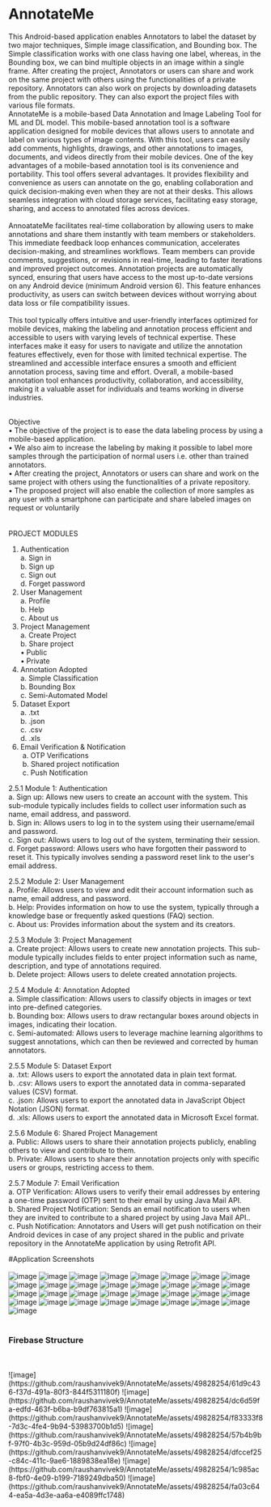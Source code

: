 # AnnotateMe
This Android-based application enables Annotators to label the dataset by two major techniques, Simple image classification, and Bounding box. The Simple classification works with one class having one label, whereas, in the Bounding box, we can bind multiple objects in an image within a single frame. After creating the project, Annotators or users can share and work on the same project with others using the functionalities of a private repository. Annotators can also work on projects by downloading datasets from the public repository. They can also export the project files with various file formats.
<br>
AnnotateMe is a mobile-based Data Annotation and Image Labeling Tool for ML and DL model. This mobile-based annotation tool is a software application designed for mobile devices that allows users to annotate and label on various types of image contents. With this tool, users can easily add comments, highlights, drawings, and other annotations to images, documents, and videos directly from their mobile devices. One of the key advantages of a mobile-based annotation tool is its convenience and portability. This tool offers several advantages. It provides flexibility and convenience as users can annotate on the go, enabling collaboration and quick decision-making even when they are not at their desks. This allows seamless integration with cloud storage services, facilitating easy storage, sharing, and access to annotated files across devices.<br>
<br>
AnnoatateMe facilitates real-time collaboration by allowing users to make annotations and share them instantly with team members or stakeholders. This immediate feedback loop enhances communication, accelerates decision-making, and streamlines workflows. Team members can provide comments, suggestions, or revisions in real-time, leading to faster iterations and improved project outcomes. Annotation projects are automatically synced, ensuring that users have access to the most up-to-date versions on any Android device (minimum Android version 6). This feature enhances productivity, as users can switch between devices without worrying about data loss or file compatibility issues.<br>
<br>
This tool typically offers intuitive and user-friendly interfaces optimized for mobile devices, making the labeling and annotation process efficient and accessible to users with varying levels of technical expertise. These interfaces make it easy for users to navigate and utilize the annotation features effectively, even for those with limited technical expertise. The streamlined and accessible interface ensures a smooth and efficient annotation process, saving time and effort. Overall, a mobile-based annotation tool enhances productivity, collaboration, and accessibility, making it a valuable asset for individuals and teams working in diverse industries.<br>
<br>

Objective <br>
•	The objective of the project is to ease the data labeling process by using a mobile-based application. <br>
•	We also aim to increase the labeling by making it possible to label more samples through the participation of normal users i.e. other than trained annotators. <br>
•	After creating the project, Annotators or users can share and work on the same project with others using the functionalities of a private repository.<br>
•	The proposed project will also enable the collection of more samples as any user with a smartphone can participate and share labeled images on request or voluntarily<br>
<br><br>
PROJECT MODULES<br>
1)	Authentication<br>
a.	Sign in<br>
b.	Sign up<br>
c.	Sign out<br>
d.	Forget password<br>
2)	User Management<br>
a.	Profile<br>
b.	Help<br>
c.	About us<br>
3)	Project Management<br>
a.	Create Project<br>
b.	Share project<br>
•	Public<br>
•	Private<br>
4)	Annotation Adopted<br>
a.	Simple Classification<br>
b.	Bounding Box<br>
c.	Semi-Automated Model<br>
5)	Dataset Export<br>
a.	.txt<br>
b.	.json<br>
c.	.csv<br>
d.	.xls<br>
6)	Email Verification & Notification<br>
&nbsp;a.	OTP Verifications<br>
&nbsp;b.	Shared project notification<br>
&nbsp;c.	Push Notification<br>

2.5.1  Module 1: Authentication<br>
a.	Sign up: Allows new users to create an account with the system. This sub-module typically includes fields to collect user information such as name, email address, and password.<br>
b.	Sign in: Allows users to log in to the system using their username/email and password.<br>
c.	Sign out: Allows users to log out of the system, terminating their session.<br>
d.	Forget password: Allows users who have forgotten their password to reset it. This typically involves sending a password reset link to the user's email address.<br>

2.5.2  Module 2: User Management<br>
a.	Profile: Allows users to view and edit their account information such as name, email address, and password.<br>
b.	Help: Provides information on how to use the system, typically through a knowledge base or frequently asked questions (FAQ) section.<br>
c.	About us: Provides information about the system and its creators.<br>

2.5.3  Module 3: Project Management<br>
a.	Create project: Allows users to create new annotation projects. This sub-module typically includes fields to enter project information such as name, description, and type of annotations required.<br>
b.	Delete project:  Allows users to delete created annotation projects.<br>

2.5.4  Module 4: Annotation Adopted<br>
a.	Simple classification: Allows users to classify objects in images or text into pre-defined categories.<br>
b.	Bounding box: Allows users to draw rectangular boxes around objects in images, indicating their location.<br>
c.	Semi-automated: Allows users to leverage machine learning algorithms to suggest annotations, which can then be reviewed and corrected by human annotators.<br>

2.5.5	 Module 5: Dataset Export<br>
a.	.txt: Allows users to export the annotated data in plain text format.<br>
b.	 .csv: Allows users to export the annotated data in comma-separated values (CSV) format.<br>
c.	.json: Allows users to export the annotated data in JavaScript Object Notation (JSON) format.<br>
d.	.xls: Allows users to export the annotated data in Microsoft Excel format.<br>

2.5.6  Module 6: Shared Project Management<br>
a.	Public: Allows users to share their annotation projects publicly, enabling others to view and contribute to them.<br>
b.	Private: Allows users to share their annotation projects only with specific users or groups, restricting access to them.<br>

2.5.7  Module 7: Email Verification<br>
a.	OTP Verification: Allows users to verify their email addresses by entering a one-time password (OTP) sent to their email by using Java Mail API.<br>
b.	Shared Project Notification: Sends an email notification to users when they are invited to contribute to a shared project by using Java Mail API.. <br>
c.	Push Notification: Annotators and Users will get push notification on their Android devices in case of any project shared in the public and private repository in the AnnotateMe application by using Retrofit API.<br>

#Application Screenshots<br>
<br>
![image](https://github.com/raushanvivek9/AnnotateMe/assets/49828254/a72aefa0-c39d-4211-986b-691a9fb6e089)
![image](https://github.com/raushanvivek9/AnnotateMe/assets/49828254/d1de4c05-6dba-4b99-be33-2094d4c7ac4a)
![image](https://github.com/raushanvivek9/AnnotateMe/assets/49828254/f3fa3c14-6681-4d9e-8847-70ad72a2ad06)
![image](https://github.com/raushanvivek9/AnnotateMe/assets/49828254/74905b51-53f6-42b7-9f4d-02953db16add)
![image](https://github.com/raushanvivek9/AnnotateMe/assets/49828254/847d9ba2-d74b-43eb-b9e2-af495c4d5b3e)
![image](https://github.com/raushanvivek9/AnnotateMe/assets/49828254/caa5021b-6499-4c85-b79c-8d91b96cc501)
![image](https://github.com/raushanvivek9/AnnotateMe/assets/49828254/b280dcef-77c8-4cab-ab0d-5982de928cfe)
![image](https://github.com/raushanvivek9/AnnotateMe/assets/49828254/8dbc1a82-b3bd-46e6-b63d-88bcc84895ae)
![image](https://github.com/raushanvivek9/AnnotateMe/assets/49828254/e77c2e25-6ce7-4834-8f81-a84787c30a97)
![image](https://github.com/raushanvivek9/AnnotateMe/assets/49828254/69f6bd10-cf4f-49a9-8cd7-1d07123caf1b)
![image](https://github.com/raushanvivek9/AnnotateMe/assets/49828254/4254d5c3-9807-42e4-b3bc-e4c4278f95ed)
![image](https://github.com/raushanvivek9/AnnotateMe/assets/49828254/1a4e7a1d-7e6a-4706-ad5a-25aed3c0a808)
![image](https://github.com/raushanvivek9/AnnotateMe/assets/49828254/076df1b9-76c8-4c42-a124-7fd3b20dc1a3)
![image](https://github.com/raushanvivek9/AnnotateMe/assets/49828254/716d51c9-1d0a-4e60-8129-dc59a6ab67c1)
![image](https://github.com/raushanvivek9/AnnotateMe/assets/49828254/241990eb-98fe-41b1-991d-7de041ffc815)
![image](https://github.com/raushanvivek9/AnnotateMe/assets/49828254/0993c9ef-c4a4-4ae5-8377-f5e61ad3ae8f)
![image](https://github.com/raushanvivek9/AnnotateMe/assets/49828254/80c49f31-3bc8-4b5e-97ef-25b7a2280d7c)
![image](https://github.com/raushanvivek9/AnnotateMe/assets/49828254/6c11f282-ced9-45d7-aa63-12ac9d6f721e)
![image](https://github.com/raushanvivek9/AnnotateMe/assets/49828254/89d35305-8f78-443f-b5c0-f5c028a29a5c)
![image](https://github.com/raushanvivek9/AnnotateMe/assets/49828254/d72b15fe-9cc9-4305-8102-5d454a0362ed)
![image](https://github.com/raushanvivek9/AnnotateMe/assets/49828254/2202a736-589c-4eb7-b523-3a9b125219a8)
![image](https://github.com/raushanvivek9/AnnotateMe/assets/49828254/57607f8a-f34f-4d7b-bc09-1c8d4847d921)
![image](https://github.com/raushanvivek9/AnnotateMe/assets/49828254/7be53b59-6bcf-4c3c-8d24-820a4a297a61)
![image](https://github.com/raushanvivek9/AnnotateMe/assets/49828254/0a0ad58a-e53f-4b70-a54e-6ee997931645)
![image](https://github.com/raushanvivek9/AnnotateMe/assets/49828254/6292ef10-ffc0-4a9d-92b2-5cacd3a5538d)
![image](https://github.com/raushanvivek9/AnnotateMe/assets/49828254/e2d5895e-e3d4-42d0-abde-6e797622e2be)
![image](https://github.com/raushanvivek9/AnnotateMe/assets/49828254/605f3f54-772c-45eb-aa61-f408178ff429)
![image](https://github.com/raushanvivek9/AnnotateMe/assets/49828254/0bc3b171-6762-41c6-a525-468a4b205afc)
![image](https://github.com/raushanvivek9/AnnotateMe/assets/49828254/a371c051-ceab-4e08-ac02-2f925c40b6fe)
![image](https://github.com/raushanvivek9/AnnotateMe/assets/49828254/6335d4b5-56c8-4a1d-8b68-46124477dcbd)
![image](https://github.com/raushanvivek9/AnnotateMe/assets/49828254/2b898831-b475-40b7-b7c7-e6d58b7cd882)
![image](https://github.com/raushanvivek9/AnnotateMe/assets/49828254/3b71d5f3-6063-4bcb-b5db-6781f9c36c92)
![image](https://github.com/raushanvivek9/AnnotateMe/assets/49828254/6663d25d-8029-45fc-94a0-e115a54c9062)
<br>
<br>
<h3>Firebase Structure</h3><br>
<br>
![image](https://github.com/raushanvivek9/AnnotateMe/assets/49828254/61d9c436-f37d-491a-80f3-844f5311180f)
![image](https://github.com/raushanvivek9/AnnotateMe/assets/49828254/dc6d59fa-edfd-463f-b6ba-b9df763815a1)
![image](https://github.com/raushanvivek9/AnnotateMe/assets/49828254/f83333f8-7d3c-4fe4-9b94-53983700b1d5)
![image](https://github.com/raushanvivek9/AnnotateMe/assets/49828254/57b4b9bf-97f0-4b3c-959d-05b9d24df86c)
![image](https://github.com/raushanvivek9/AnnotateMe/assets/49828254/dfccef25-c84c-411c-9ae6-1889838ea18e)
![image](https://github.com/raushanvivek9/AnnotateMe/assets/49828254/1c985ac8-fbf0-4e09-b199-7189249dba50)
![image](https://github.com/raushanvivek9/AnnotateMe/assets/49828254/fa03c644-ea5a-4d3e-aa6a-e4089ffc1748)





















































